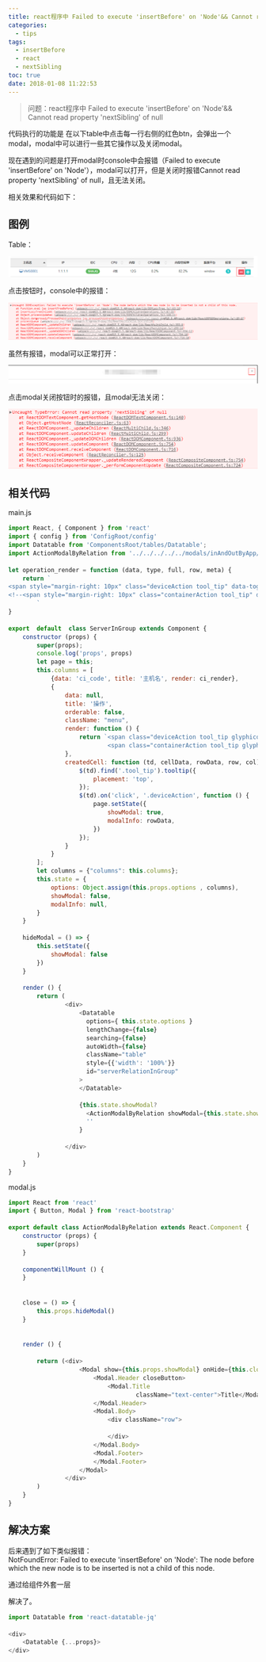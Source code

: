 ```yaml
---
title: react程序中 Failed to execute 'insertBefore' on 'Node'&& Cannot read property 'nextSibling' of null
categories:
  - tips
tags:
  - insertBefore
  - react
  - nextSibling
toc: true
date: 2018-01-08 11:22:53
---
```

> 问题：react程序中 Failed to execute 'insertBefore' on 'Node'&& Cannot read property 'nextSibling' of null

代码执行的功能是 在以下table中点击每一行右侧的红色btn，会弹出一个modal，modal中可以进行一些其它操作以及关闭modal。  

现在遇到的问题是打开modal时console中会报错（Failed to execute 'insertBefore' on 'Node'），modal可以打开，但是关闭时报错Cannot read property 'nextSibling' of null，且无法关闭。  

相关效果和代码如下：

<!-- more -->

## 图例
Table：

![](/images/webinfo_table.png)

点击按钮时，console中的报错：

![](/images/webinfo_error_insert.png)

虽然有报错，modal可以正常打开：

![](/images/webinfo_modal.png)

点击modal关闭按钮时的报错，且modal无法关闭：

![](/images/webinfo_error_next.png)

## 相关代码
main.js
``` js
import React, { Component } from 'react'
import { config } from 'ConfigRoot/config'
import Datatable from 'ComponentsRoot/tables/Datatable';
import ActionModalByRelation from '../../../../../modals/inAndOutByApp/ActionModalByRelation'

let operation_render = function (data, type, full, row, meta) {
    return `
<span style="margin-right: 10px" class="deviceAction tool_tip" data-toggle="tooltip" title="拉入\出操作"><img src="assets/img/pull.png" style="height: 17px;width: 17px"/></span>
<!--<span style="margin-right: 10px" class="containerAction tool_tip" data-toggle="tooltip" title="容器操作"><img src="assets/img/container.png" style="height: 23px;width: 23px"/></span>-->
        `
}

export  default  class ServerInGroup extends Component {
    constructor (props) {
        super(props);
        console.log('props', props)
        let page = this;
        this.columns = [
            {data: 'ci_code', title: '主机名', render: ci_render},
            {
                data: null,
                title: '操作',
                orderable: false,
                className: "menu",
                render: function () {
                    return `<span class="deviceAction tool_tip glyphicon glyphicon-resize-horizontal btn btn-xs" data-toggle="tooltip" title="拉入\出操作"></span>
                            <span class="containerAction tool_tip glyphicon glyphicon-cog btn btn-xs" data-toggle="tooltip" title="容器操作"></span>`
                },
                createdCell: function (td, cellData, rowData, row, col) {
                    $(td).find('.tool_tip').tooltip({
                        placement: 'top',
                    });
                    $(td).on('click', '.deviceAction', function () {
                        page.setState({
                            showModal: true,
                            modalInfo: rowData,
                        })
                    });
                }
            }
        ];
        let columns = {"columns": this.columns};
        this.state = {
            options: Object.assign(this.props.options , columns),
            showModal: false,
            modalInfo: null,
        }
    }

    hideModal = () => {
        this.setState({
            showModal: false
        })
    }

    render () {
        return (
                <div>
                    <Datatable
                      options={ this.state.options }
                      lengthChange={false}
                      searching={false}
                      autoWidth={false}
                      className="table"
                      style={{'width': '100%'}}
                      id="serverRelationInGroup"
                    >
                    </Datatable>

                    {this.state.showModal?
                      <ActionModalByRelation showModal={this.state.showModal} modalInfo={this.state.modalInfo} hideModal={this.hideModal} type="group"/> :
                      ''
                    }

                </div>
        )
    }
}
```
modal.js
```js
import React from 'react'
import { Button, Modal } from 'react-bootstrap'

export default class ActionModalByRelation extends React.Component {
    constructor (props) {
        super(props)
    }

    componentWillMount () {      
    }


    close = () => {
        this.props.hideModal()
    }


    render () {

        return (<div>
                    <Modal show={this.props.showModal} onHide={this.close} className="pull_in_modal">
                        <Modal.Header closeButton>
                            <Modal.Title
                                    className="text-center">Title</Modal.Title>
                        </Modal.Header>
                        <Modal.Body>
                            <div className="row">

                            </div>
                        </Modal.Body>
                        <Modal.Footer>
                        </Modal.Footer>
                    </Modal>
                </div>
        )
    }
}
```

## 解决方案

后来遇到了如下类似报错：  
NotFoundError: Failed to execute 'insertBefore' on 'Node': The node before which the new node is to be inserted is not a child of this node.

通过给组件外套一层<div>解决了。

```js
import Datatable from 'react-datatable-jq'

<div>
	<Datatable {...props}>
</div>
```
